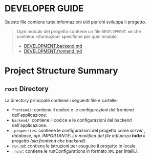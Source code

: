# DEVELOPER GUIDE
Questo file contiene tutte informazioni utili per chi sviluppa il progetto.
>Ogni modulo del progetto contiene un file `DEVELOPMENT.md` che contiene informazioni specifiche per quel modulo.
>- [DEVELOPMENT.backend.md](backend/DEVELOPMENT.backend.md)
>-  [DEVELOPMENT.frontend.md](frontend/DEVELOPMENT.frontend.md)

# Project Structure Summary

## `root` Directory
La directory principale contiene i seguenti file e cartelle:
- `frontend/`: contiene il codice e le configurazioni del frontend dell'applicazione.
- `backend/`: contiene il codice e le configurazioni del backend dell'applicazione.
- `.properties`: contiene le configurazioni del progetto come *server* , *database*, *api*. 
*IMPORTANTE: La modifica del file influenza **tutto** il progetto (sia frontend che backend).*
- `run.md`: contiene le istruzioni per eseguire il progetto in locale.
- `.run/`: contiene le runConfigurations in formato `XML` per IntelliJ.





